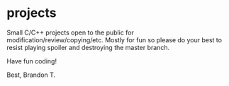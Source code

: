 # projects
Small C/C++ projects open to the public for modification/review/copying/etc.
Mostly for fun so please do your best to resist playing spoiler and destroying
the master branch.

Have fun coding!

Best,
Brandon T.
